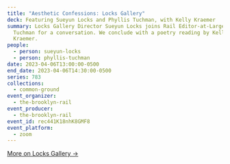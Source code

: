 ```yaml
---
title: "Aesthetic Confessions: Locks Gallery"
deck: Featuring Sueyun Locks and Phyllis Tuchman, with Kelly Kraemer
summary: Locks Gallery Director Sueyun Locks joins Rail Editor-at-Large Phyllis
  Tuchman for a conversation. We conclude with a poetry reading by Kelly
  Kraemer.
people:
  - person: sueyun-locks
  - person: phyllis-tuchman
date: 2023-04-06T13:00:00-0500
end_date: 2023-04-06T14:30:00-0500
series: 783
collections:
  - common-ground
event_organizer:
  - the-brooklyn-rail
event_producer:
  - the-brooklyn-rail
event_id: rec441K18nhK8GMF8
event_platform:
  - zoom
---
```

[M﻿ore on Locks Gallery →](https://www.locksgallery.com/)